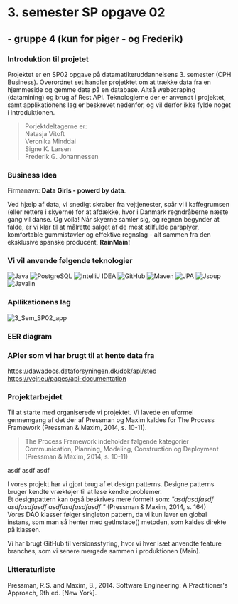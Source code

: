 # 3. semester SP opgave 02 
## - gruppe 4 (kun for piger - og Frederik)

### Introduktion til projetet 
Projektet er en SP02 opgave på datamatikeruddannelsens 3. semester (CPH Business). 
Overordnet set handler projetktet om at trække data fra en hjemmeside og gemme data på en database. Altså webscraping (datamining) og brug af Rest API.
Teknologierne der er anvendt i projektet, samt applikationens lag er beskrevet nedenfor, og vil derfor ikke fylde noget i introduktionen. 

> Porjektdeltagerne er:<br>
> Natasja Vitoft <br>
> Veronika Minddal <br>
> Signe K. Larsen <br>
> Frederik G. Johannessen

### Business Idea 
Firmanavn: **Data Girls - powerd by data**.

Ved hjælp af data, vi snedigt skraber fra vejtjenester, spår vi i kaffegrumsen (eller rettere i skyerne) for at afdække, hvor i Danmark regndråberne næste gang vil danse. Og voila! Når skyerne samler sig, og regnen begynder at falde, er vi klar til at målrette salget af de mest stilfulde paraplyer, komfortable gummistøvler og effektive regnslag - alt sammen fra den eksklusive spanske producent, **RainMain!**


### Vi vil anvende følgende teknologier
![Java](https://img.shields.io/badge/Java-%23FF0000?style=flat-square&logo=java&logoColor=white)
![PostgreSQL](https://img.shields.io/badge/PostgreSQL-%23336791?style=flat-square&logo=postgresql&logoColor=white)
![IntelliJ IDEA](https://img.shields.io/badge/IntelliJ%20IDEA-%23000000?style=flat-square&logo=intellij-idea&logoColor=white)
![GitHub](https://img.shields.io/badge/GitHub-%23181717?style=flat-square&logo=github&logoColor=white)
![Maven](https://img.shields.io/badge/Maven-%23C71A36?style=flat-square&logo=apache-maven&logoColor=white)
![JPA](https://img.shields.io/badge/JPA-%23008000?style=flat-square&logoColor=white)
![Jsoup](https://img.shields.io/badge/Jsoup-%23008000?style=flat-square&logoColor=white)
![Javalin](https://img.shields.io/badge/Javalin-%230056D6?style=flat-square&logoColor=white)


### Apllikationens lag
![3_Sem_SP02_app](https://github.com/FrederikGJ/3sem_sp02/assets/113090989/a802b741-d6f3-46db-a20c-955c31925af3)

### EER diagram

### APIer som vi har brugt til at hente data fra
https://dawadocs.dataforsyningen.dk/dok/api/sted <br>
https://vejr.eu/pages/api-documentation

### Projektarbejdet 
Til at starte med organiserede vi projektet. Vi lavede en uformel gennemgang af det der af Pressman og Maxim kaldes for The Process Framework (Pressman & Maxim, 2014, s. 10-11).
> The Process Framework indeholder følgende kategorier <br>
> Communication, Planning, Modeling, Construction og Deployment <br>
> (Pressman & Maxim, 2014, s. 10-11)

asdf asdf asdf

I vores projekt har vi gjort brug af et design patterns. Designe patterns bruger kendte vræktøjer til at løse kendte problemer.    <br>
Et designpattern kan også beskrives mere formelt som: *"asdfasdfasdf asdfasdfasdf asdfasdfasdfasdf "* (Pressman & Maxim, 2014, s. 164)
<br>
Vores DAO klasser følger singleton pattern, da vi kun laver en global instans, som man så henter med getInstace() metoden, som kaldes direkte på klassen. 

Vi har brugt GitHub til versionsstyring, hvor vi hver isæt anvendte feature branches, som vi senere mergede sammen i produktionen (Main). 

### Litteraturliste
Pressman, R.S. and Maxim, B., 2014. Software Engineering: A Practitioner's Approach, 9th ed. [New York].
